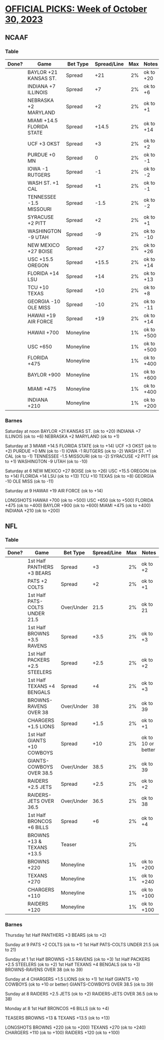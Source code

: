 # [OFFICIAL PICKS: Week of October 30, 2023](https://locals.com/feed/24414/sportspicks/4801505/official-picks-week-of-october-30-2023)

## NCAAF

### Table

| Done? | Game                      | Bet Type  | Spread/Line |  Max | Notes      |
| ----: | ------------------------- | --------- | ----------- | ---: | ---------- |
|       | BAYLOR +21 KANSAS ST.     | Spread    | +21         |   2% | ok to +20  |
|       | INDIANA +7 ILLINOIS       | Spread    | +7          |   2% | ok to +6   |
|       | NEBRASKA +2 MARYLAND      | Spread    | +2          |   2% | ok to +1   |
|       | MIAMI +14.5 FLORIDA STATE | Spread    | +14.5       |   2% | ok to +14  |
|       | UCF +3 OKST               | Spread    | +3          |   2% | ok to +2   |
|       | PURDUE +0 MN              | Spread    | 0           |   2% | ok to -1   |
|       | IOWA -1 RUTGERS           | Spread    | -1          |   2% | ok to -2   |
|       | WASH ST. +1 CAL           | Spread    | +1          |   2% | ok to -1   |
|       | TENNESSEE -1.5 MISSOURI   | Spread    | -1.5        |   2% | ok to -2   |
|       | SYRACUSE +2 PITT          | Spread    | +2          |   2% | ok to +1   |
|       | WASHINGTON -9 UTAH        | Spread    | -9          |   2% | ok to -10  |
|       | NEW MEXICO +27 BOISE      | Spread    | +27         |   2% | ok to +26  |
|       | USC +15.5 OREGON          | Spread    | +15.5       |   2% | ok to +14  |
|       | FLORIDA +14 LSU           | Spread    | +14         |   2% | ok to +13  |
|       | TCU +10 TEXAS             | Spread    | +10         |   2% | ok to +8   |
|       | GEORGIA -10 OLE MISS      | Spread    | -10         |   2% | ok to -11  |
|       | HAWAII +19 AIR FORCE      | Spread    | +19         |   2% | ok to +14  |
|       | HAWAII +700               | Moneyline |             |   1% | ok to +500 |
|       | USC +650                  | Moneyline |             |   1% | ok to +500 |
|       | FLORIDA +475              | Moneyline |             |   1% | ok to +400 |
|       | BAYLOR +900               | Moneyline |             |   1% | ok to +600 |
|       | MIAMI +475                | Moneyline |             |   1% | ok to +400 |
|       | INDIANA +210              | Moneyline |             |   1% | ok to +200 |


### Barnes

Saturday at noon
BAYLOR +21 KANSAS ST. (ok to +20)
INDIANA +7 ILLINOIS (ok to +6)
NEBRASKA +2 MARYLAND (ok to +1)

Saturday at 3
MIAMI +14.5 FLORIDA STATE (ok to +14)
UCF +3 OKST (ok to +2)
PURDUE +0 MN (ok to -1)
IOWA -1 RUTGERS (ok to -2)
WASH ST. +1 CAL (ok to -1)
TENNESSEE -1.5 MISSOURI (ok to -2)
SYRACUSE +2 PITT (ok to +1)
WASHINGTON -9 UTAH (ok to -10)

Saturday at 6
NEW MEXICO +27 BOISE (ok to +26)
USC +15.5 OREGON (ok to +14)
FLORIDA +14 LSU (ok to +13)
TCU +10 TEXAS (ok to +8)
GEORGIA -10 OLE MISS (ok to -11)

Saturday at 9
HAWAII +19 AIR FORCE (ok to +14)

LONGSHOTS
HAWAII +700 (ok to +500)
USC +650 (ok to +500)
FLORIDA +475 (ok to +400)
BAYLOR +900 (ok to +600)
MIAMI +475 (ok to +400)
INDIANA +210 (ok to +200)

## NFL

### Table

| Done? | Game                           | Bet Type   | Spread/Line |  Max | Notes              |
| ----: | ------------------------------ | ---------- | ----------- | ---: | ------------------ |
|       | 1st Half PANTHERS +3 BEARS     | Spread     | +3          |   2% | ok to +2           |
|       | PATS +2 COLTS                  | Spread     | +2          |   2% | ok to +1           |
|       | 1st Half PATS-COLTS UNDER 21.5 | Over/Under | 21.5        |   2% | ok to 21           |
|       | 1st Half BROWNS +3.5 RAVENS    | Spread     | +3.5        |   2% | ok to +3           |
|       | 1st Half PACKERS +2.5 STEELERS | Spread     | +2.5        |   2% | ok to +2           |
|       | 1st Half TEXANS +4 BENGALS     | Spread     | +4          |   2% | ok to +3           |
|       | BROWNS-RAVENS OVER 38          | Over/Under | 38          |   2% | ok to 39           |
|       | CHARGERS +1.5 LIONS            | Spread     | +1.5        |   2% | ok to +1           |
|       | 1st Half GIANTS +10 COWBOYS    | Spread     | +10         |   2% | ok to 10 or better |
|       | GIANTS-COWBOYS OVER 38.5       | Over/Under | 38.5        |   2% | ok to 39           |
|       | RAIDERS +2.5 JETS              | Spread     | +2.5        |   2% | ok to +2           |
|       | RAIDERS-JETS OVER 36.5         | Over/Under | 36.5        |   2% | ok to 38           |
|       | 1st Half BRONCOS +6 BILLS      | Spread     | +6          |   2% | ok to +4           |
|       | BROWNS +13 & TEXANS +13.5      | Teaser     |             |   2% |                    |
|       | BROWNS +220                    | Moneyline  |             |   1% | ok to +200         |
|       | TEXANS +270                    | Moneyline  |             |   1% | ok to +240         |
|       | CHARGERS +110                  | Moneyline  |             |   1% | ok to +100         |
|       | RAIDERS +120                   | Moneyline  |             |   1% | ok to +100         |


### Barnes

Thursday
1st Half PANTHERS +3 BEARS (ok to +2)

Sunday at 9
PATS +2 COLTS (ok to +1)
1st Half PATS-COLTS UNDER 21.5 (ok to 21)

Sunday at 1
1st Half BROWNS +3.5 RAVENS (ok to +3)
1st Half PACKERS +2.5 STEELERS (ok to +2)
1st Half TEXANS +4 BENGALS (ok to +3)
BROWNS-RAVENS OVER 38 (ok to 39)

Sunday at 4
CHARGERS +1.5 LIONS (ok to +1)
1st Half GIANTS +10 COWBOYS (ok to +10 or better)
GIANTS-COWBOYS OVER 38.5 (ok to 39)

Sunday at 8
RAIDERS +2.5 JETS (ok to +2)
RAIDERS-JETS OVER 36.5 (ok to 38)

Monday at 8
1st Half BRONCOS +6 BILLS (ok to +4)

TEASERS
BROWNS +13 & TEXANS +13.5 (ok to +13)

LONGSHOTS
BROWNS +220 (ok to +200)
TEXANS +270 (ok to +240)
CHARGERS +110 (ok to +100)
RAIDERS +120 (ok to +100)